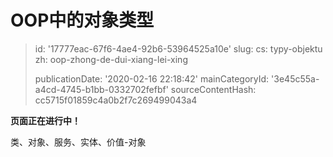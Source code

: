 OOP中的对象类型
=========

> id: '17777eac-67f6-4ae4-92b6-53964525a10e'
> slug:
> 	cs: typy-objektu
> 	zh: oop-zhong-de-dui-xiang-lei-xing
> 
> publicationDate: '2020-02-16 22:18:42'
> mainCategoryId: '3e45c55a-a4cd-4745-b1bb-0332702fefbf'
> sourceContentHash: cc5715f01859c4a0b2f7c269499043a4

**页面正在进行中！**

类、对象、服务、实体、价值-对象
